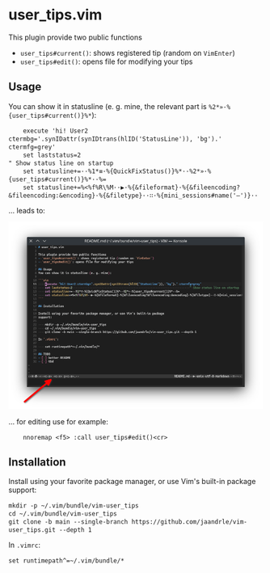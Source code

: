 # user_tips.vim

This plugin provide two public functions
- `user_tips#current()`: shows registered tip (random on `VimEnter`)
- `user_tips#edit()`: opens file for modifying your tips

## Usage
You can show it in statusline (e. g. mine, the relevant part is `%2*»·%{user_tips#current()}%*`):

```vim
    execute 'hi! User2 ctermbg='.synIDattr(synIDtrans(hlID('StatusLine')), 'bg').' ctermfg=grey'
    set laststatus=2                                                                     " Show status line on startup
    set statusline+=··%1*≡·%{QuickFixStatus()}%*··%2*»·%{user_tips#current()}%*··%=
    set statusline+=%<%f%R\%M··▶·%{&fileformat}·%{&fileencoding?&fileencoding:&encoding}·%{&filetype}··∷·%{mini_sessions#name('–')}·· 
```
… leads to:

![](./Screenshot_20220408_101121.png)

… for editing use for example:

```vim
    nnoremap <f5> :call user_tips#edit()<cr>
```

## Installation

Install using your favorite package manager, or use Vim's built-in package
support:

    mkdir -p ~/.vim/bundle/vim-user_tips
    cd ~/.vim/bundle/vim-user_tips
    git clone -b main --single-branch https://github.com/jaandrle/vim-user_tips.git --depth 1

In `.vimrc`:

    set runtimepath^=~/.vim/bundle/*
